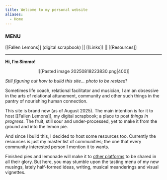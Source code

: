 ```yaml
---
title: Welcome to my personal website
aliases:
  - Home
---
```

### MENU
[[Fallen Lemons]] (digital scrapbook) || [[Links]] || [[Resources]]

---

**Hi, I’m Simmo**!

<p align="center"> ![[Pasted image 20250818223830.png|400]] </p>

*Still figuring out how to build this site... photo to be resized!*


Sometimes life coach, relational facilitator and musician, I am an obsessive in the arts of relational attunement, community and other such things in the pantry of nourishing human connection. 


This site is brand new (as of August 2025). The main intention is for it to host [[Fallen Lemons]], my digital scrapbook; a place to post *things in progress*. The fruit, still sour and under-processed, yet to make it from the ground and into the lemon pie. 


And since I build this, I decided to host some resources too. Currently the resources is just my master list of communities; the one that every community interested person I mention it to wants.


Finished pies and lemonade will make it to [other platforms](https://www.simmosimpson.com/Links) to be shared in all their glory. But here, you may stumble upon the tasting menu of my new musings, lately half-formed ideas, writing, musical meanderings and visual vignettes.